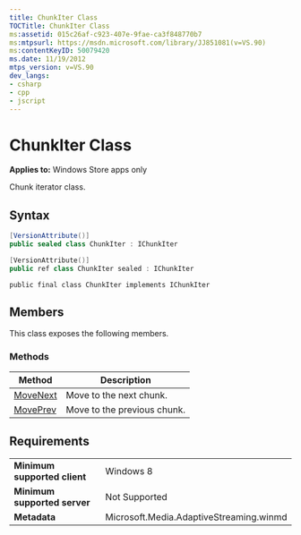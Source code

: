 ```yaml
---
title: ChunkIter Class
TOCTitle: ChunkIter Class
ms:assetid: 015c26af-c923-407e-9fae-ca3f848770b7
ms:mtpsurl: https://msdn.microsoft.com/library/JJ851081(v=VS.90)
ms:contentKeyID: 50079420
ms.date: 11/19/2012
mtps_version: v=VS.90
dev_langs:
- csharp
- cpp
- jscript
---
```


# ChunkIter Class

**Applies to:** Windows Store apps only

Chunk iterator class.

## Syntax

```csharp
[VersionAttribute()]
public sealed class ChunkIter : IChunkIter
```

```cpp
[VersionAttribute()]
public ref class ChunkIter sealed : IChunkIter
```

```jscript
public final class ChunkIter implements IChunkIter
```

## Members

This class exposes the following members.

### Methods

|Method|Description|
|--- |--- |
|[MoveNext](movenext-method.md)|Move to the next chunk.|
|[MovePrev](moveprev-method.md)|Move to the previous chunk.|

## Requirements

|||
|--- |--- |
|**Minimum supported client**|Windows 8|
|**Minimum supported server**|Not Supported|
|**Metadata**|Microsoft.Media.AdaptiveStreaming.winmd|
